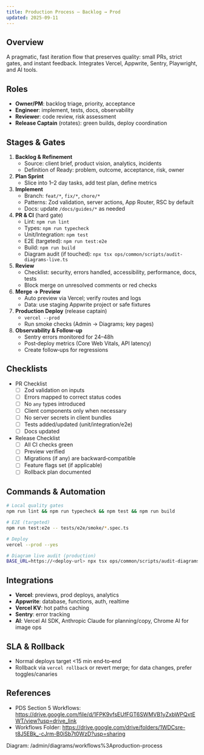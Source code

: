 ```yaml
---
title: Production Process — Backlog → Prod
updated: 2025-09-11
---
```


## Overview

A pragmatic, fast iteration flow that preserves quality: small PRs, strict gates, and instant feedback. Integrates Vercel, Appwrite, Sentry, Playwright, and AI tools.

## Roles

- **Owner/PM**: backlog triage, priority, acceptance
- **Engineer**: implement, tests, docs, observability
- **Reviewer**: code review, risk assessment
- **Release Captain** (rotates): green builds, deploy coordination

## Stages & Gates

1. **Backlog & Refinement**
   - Source: client brief, product vision, analytics, incidents
   - Definition of Ready: problem, outcome, acceptance, risk, owner
2. **Plan Sprint**
   - Slice into 1–2 day tasks, add test plan, define metrics
3. **Implement**
   - Branch: `feat/*`, `fix/*`, `chore/*`
   - Patterns: Zod validation, server actions, App Router, RSC by default
   - Docs: update `/docs/guides/*` as needed
4. **PR & CI** (hard gate)
   - Lint: `npm run lint`
   - Types: `npm run typecheck`
   - Unit/Integration: `npm test`
   - E2E (targeted): `npm run test:e2e`
   - Build: `npm run build`
   - Diagram audit (if touched): `npx tsx ops/common/scripts/audit-diagrams-live.ts`
5. **Review**
   - Checklist: security, errors handled, accessibility, performance, docs, tests
   - Block merge on unresolved comments or red checks
6. **Merge → Preview**
   - Auto preview via Vercel; verify routes and logs
   - Data: use staging Appwrite project or safe fixtures
7. **Production Deploy** (release captain)
   - `vercel --prod`
   - Run smoke checks (Admin → Diagrams; key pages)
8. **Observability & Follow‑up**
   - Sentry errors monitored for 24–48h
   - Post‑deploy metrics (Core Web Vitals, API latency)
   - Create follow‑ups for regressions

## Checklists

- PR Checklist
  - [ ] Zod validation on inputs
  - [ ] Errors mapped to correct status codes
  - [ ] No `any` types introduced
  - [ ] Client components only when necessary
  - [ ] No server secrets in client bundles
  - [ ] Tests added/updated (unit/integration/e2e)
  - [ ] Docs updated
- Release Checklist
  - [ ] All CI checks green
  - [ ] Preview verified
  - [ ] Migrations (if any) are backward‑compatible
  - [ ] Feature flags set (if applicable)
  - [ ] Rollback plan documented

## Commands & Automation

```bash
# Local quality gates
npm run lint && npm run typecheck && npm test && npm run build

# E2E (targeted)
npm run test:e2e -- tests/e2e/smoke/*.spec.ts

# Deploy
vercel --prod --yes

# Diagram live audit (production)
BASE_URL=https://<deploy-url> npx tsx ops/common/scripts/audit-diagrams-live.ts
```

## Integrations

- **Vercel**: previews, prod deploys, analytics
- **Appwrite**: database, functions, auth, realtime
- **Vercel KV**: hot paths caching
- **Sentry**: error tracking
- **AI**: Vercel AI SDK, Anthropic Claude for planning/copy, Chrome AI for image ops

## SLA & Rollback

- Normal deploys target <15 min end‑to‑end
- Rollback via `vercel rollback` or revert merge; for data changes, prefer toggles/canaries

## References

- PDS Section 5 Workflows: https://drive.google.com/file/d/1FPK9vfsEUfFGT6SWMVB1yZxbWPQxtEWT/view?usp=drive_link
- Workflows Folder: https://drive.google.com/drive/folders/1WDCsre-t8J5EBk_-cJrm-B0iSb7t0WzD?usp=sharing

Diagram: /admin/diagrams/workflows%3Aproduction-process

